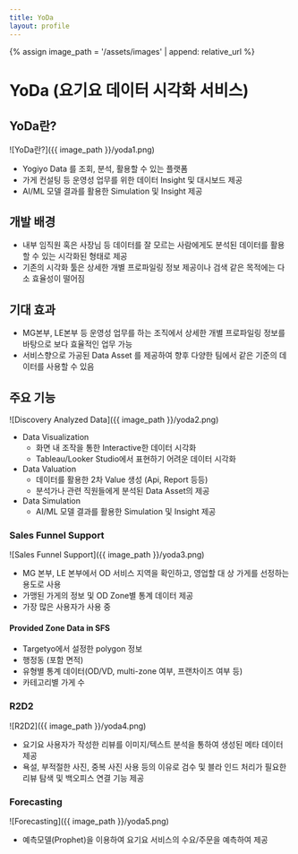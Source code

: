 ```yaml
---
title: YoDa
layout: profile
---
```

{% assign image_path = '/assets/images' | append: relative_url %}

# YoDa (요기요 데이터 시각화 서비스)

## YoDa란?

![YoDa란?]({{ image_path }}/yoda1.png)

- Yogiyo Data 를 조회, 분석, 활용할 수 있는 플랫폼
- 가게 컨설팅 등 운영성 업무를 위한 데이터 Insight 및 대시보드 제공
- AI/ML 모델 결과를 활용한 Simulation 및 Insight 제공

## 개발 배경

- 내부 임직원 혹은 사장님 등 데이터를 잘 모르는 사람에게도 분석된 데이터를 활용할 수 있는 시각화된 형태로 제공
- 기존의 시각화 툴은 상세한 개별 프로파일링 정보 제공이나 검색 같은 목적에는 다소 효율성이 떨어짐

## 기대 효과

- MG본부, LE본부 등 운영성 업무를 하는 조직에서 상세한 개별 프로파일링 정보를 바탕으로 보다 효율적인 업무 가능
- 서비스향으로 가공된 Data Asset 를 제공하여 향후 다양한 팀에서 같은 기준의 데이터를 사용할 수 있음

## 주요 기능

![Discovery Analyzed Data]({{ image_path }}/yoda2.png)

- Data Visualization
    - 화면 내 조작을 통한 Interactive한 데이터 시각화
    - Tableau/Looker Studio에서 표현하기 어려운 데이터 시각화
- Data Valuation
    - 데이터를 활용한 2차 Value 생성 (Api, Report 등등)
    - 분석가나 관련 직원들에게 분석된 Data Asset의 제공
- Data Simulation
    - AI/ML 모델 결과를 활용한 Simulation 및 Insight 제공

### Sales Funnel Support

![Sales Funnel Support]({{ image_path }}/yoda3.png)

- MG 본부, LE 본부에서 OD 서비스 지역을 확인하고, 영업할 대
상 가게를 선정하는 용도로 사용
- 가맹된 가게의 정보 및 OD Zone별 통계 데이터 제공
- 가장 많은 사용자가 사용 중

#### Provided Zone Data in SFS

- Targetyo에서 설정한 polygon 정보
- 행정동 (포함 면적)
- 유형별 통계 데이터(OD/VD, multi-zone 여부, 프랜차이즈 여부
등)
- 카테고리별 가게 수

### R2D2

![R2D2]({{ image_path }}/yoda4.png)

- 요기요 사용자가 작성한 리뷰를 이미지/텍스트 분석을 통하여
생성된 메타 데이터 제공
- 욕설, 부적절한 사진, 중복 사진 사용 등의 이유로 검수 및 블라
인드 처리가 필요한 리뷰 탐색 및 백오피스 연결 기능 제공

### Forecasting

![Forecasting]({{ image_path }}/yoda5.png)

- 예측모델(Prophet)을 이용하여 요기요 서비스의 수요/주문을 예측하여 제공